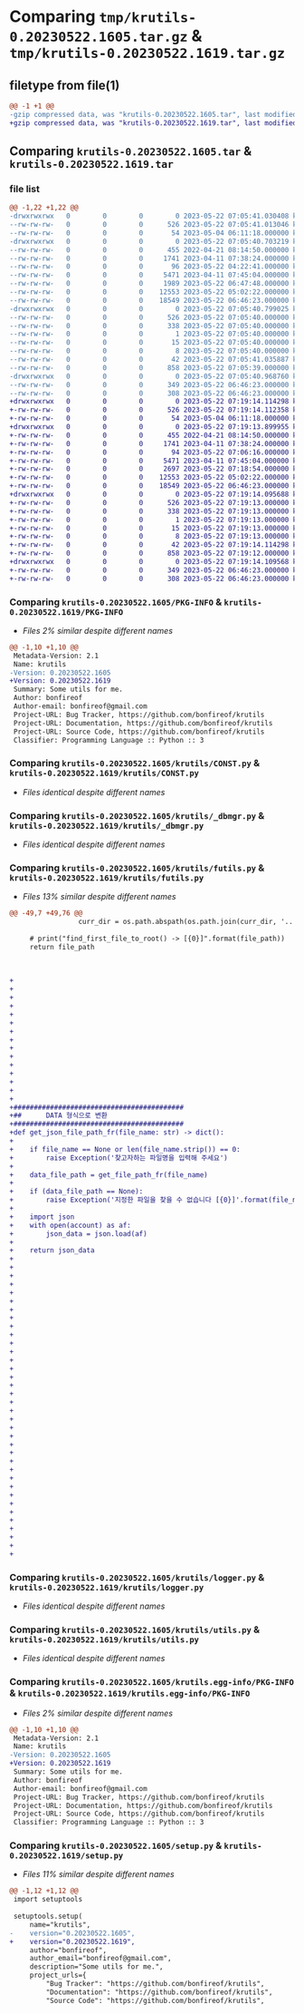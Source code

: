 # Comparing `tmp/krutils-0.20230522.1605.tar.gz` & `tmp/krutils-0.20230522.1619.tar.gz`

## filetype from file(1)

```diff
@@ -1 +1 @@
-gzip compressed data, was "krutils-0.20230522.1605.tar", last modified: Mon May 22 07:05:41 2023, max compression
+gzip compressed data, was "krutils-0.20230522.1619.tar", last modified: Mon May 22 07:19:14 2023, max compression
```

## Comparing `krutils-0.20230522.1605.tar` & `krutils-0.20230522.1619.tar`

### file list

```diff
@@ -1,22 +1,22 @@
-drwxrwxrwx   0        0        0        0 2023-05-22 07:05:41.030408 krutils-0.20230522.1605/
--rw-rw-rw-   0        0        0      526 2023-05-22 07:05:41.013046 krutils-0.20230522.1605/PKG-INFO
--rw-rw-rw-   0        0        0       54 2023-05-04 06:11:18.000000 krutils-0.20230522.1605/README.md
-drwxrwxrwx   0        0        0        0 2023-05-22 07:05:40.703219 krutils-0.20230522.1605/krutils/
--rw-rw-rw-   0        0        0      455 2022-04-21 08:14:50.000000 krutils-0.20230522.1605/krutils/AppErr.py
--rw-rw-rw-   0        0        0     1741 2023-04-11 07:38:24.000000 krutils-0.20230522.1605/krutils/CONST.py
--rw-rw-rw-   0        0        0       96 2023-05-22 04:22:41.000000 krutils-0.20230522.1605/krutils/__init__.py
--rw-rw-rw-   0        0        0     5471 2023-04-11 07:45:04.000000 krutils-0.20230522.1605/krutils/_dbmgr.py
--rw-rw-rw-   0        0        0     1989 2023-05-22 06:47:48.000000 krutils-0.20230522.1605/krutils/futils.py
--rw-rw-rw-   0        0        0    12553 2023-05-22 05:02:22.000000 krutils-0.20230522.1605/krutils/logger.py
--rw-rw-rw-   0        0        0    18549 2023-05-22 06:46:23.000000 krutils-0.20230522.1605/krutils/utils.py
-drwxrwxrwx   0        0        0        0 2023-05-22 07:05:40.799025 krutils-0.20230522.1605/krutils.egg-info/
--rw-rw-rw-   0        0        0      526 2023-05-22 07:05:40.000000 krutils-0.20230522.1605/krutils.egg-info/PKG-INFO
--rw-rw-rw-   0        0        0      338 2023-05-22 07:05:40.000000 krutils-0.20230522.1605/krutils.egg-info/SOURCES.txt
--rw-rw-rw-   0        0        0        1 2023-05-22 07:05:40.000000 krutils-0.20230522.1605/krutils.egg-info/dependency_links.txt
--rw-rw-rw-   0        0        0       15 2023-05-22 07:05:40.000000 krutils-0.20230522.1605/krutils.egg-info/requires.txt
--rw-rw-rw-   0        0        0        8 2023-05-22 07:05:40.000000 krutils-0.20230522.1605/krutils.egg-info/top_level.txt
--rw-rw-rw-   0        0        0       42 2023-05-22 07:05:41.035887 krutils-0.20230522.1605/setup.cfg
--rw-rw-rw-   0        0        0      858 2023-05-22 07:05:39.000000 krutils-0.20230522.1605/setup.py
-drwxrwxrwx   0        0        0        0 2023-05-22 07:05:40.968760 krutils-0.20230522.1605/test/
--rw-rw-rw-   0        0        0      349 2023-05-22 06:46:23.000000 krutils-0.20230522.1605/test/test_futils.py
--rw-rw-rw-   0        0        0      308 2023-05-22 06:46:23.000000 krutils-0.20230522.1605/test/test_logger.py
+drwxrwxrwx   0        0        0        0 2023-05-22 07:19:14.114298 krutils-0.20230522.1619/
+-rw-rw-rw-   0        0        0      526 2023-05-22 07:19:14.112358 krutils-0.20230522.1619/PKG-INFO
+-rw-rw-rw-   0        0        0       54 2023-05-04 06:11:18.000000 krutils-0.20230522.1619/README.md
+drwxrwxrwx   0        0        0        0 2023-05-22 07:19:13.899955 krutils-0.20230522.1619/krutils/
+-rw-rw-rw-   0        0        0      455 2022-04-21 08:14:50.000000 krutils-0.20230522.1619/krutils/AppErr.py
+-rw-rw-rw-   0        0        0     1741 2023-04-11 07:38:24.000000 krutils-0.20230522.1619/krutils/CONST.py
+-rw-rw-rw-   0        0        0       94 2023-05-22 07:06:16.000000 krutils-0.20230522.1619/krutils/__init__.py
+-rw-rw-rw-   0        0        0     5471 2023-04-11 07:45:04.000000 krutils-0.20230522.1619/krutils/_dbmgr.py
+-rw-rw-rw-   0        0        0     2697 2023-05-22 07:18:54.000000 krutils-0.20230522.1619/krutils/futils.py
+-rw-rw-rw-   0        0        0    12553 2023-05-22 05:02:22.000000 krutils-0.20230522.1619/krutils/logger.py
+-rw-rw-rw-   0        0        0    18549 2023-05-22 06:46:23.000000 krutils-0.20230522.1619/krutils/utils.py
+drwxrwxrwx   0        0        0        0 2023-05-22 07:19:14.095688 krutils-0.20230522.1619/krutils.egg-info/
+-rw-rw-rw-   0        0        0      526 2023-05-22 07:19:13.000000 krutils-0.20230522.1619/krutils.egg-info/PKG-INFO
+-rw-rw-rw-   0        0        0      338 2023-05-22 07:19:13.000000 krutils-0.20230522.1619/krutils.egg-info/SOURCES.txt
+-rw-rw-rw-   0        0        0        1 2023-05-22 07:19:13.000000 krutils-0.20230522.1619/krutils.egg-info/dependency_links.txt
+-rw-rw-rw-   0        0        0       15 2023-05-22 07:19:13.000000 krutils-0.20230522.1619/krutils.egg-info/requires.txt
+-rw-rw-rw-   0        0        0        8 2023-05-22 07:19:13.000000 krutils-0.20230522.1619/krutils.egg-info/top_level.txt
+-rw-rw-rw-   0        0        0       42 2023-05-22 07:19:14.114298 krutils-0.20230522.1619/setup.cfg
+-rw-rw-rw-   0        0        0      858 2023-05-22 07:19:12.000000 krutils-0.20230522.1619/setup.py
+drwxrwxrwx   0        0        0        0 2023-05-22 07:19:14.109568 krutils-0.20230522.1619/test/
+-rw-rw-rw-   0        0        0      349 2023-05-22 06:46:23.000000 krutils-0.20230522.1619/test/test_futils.py
+-rw-rw-rw-   0        0        0      308 2023-05-22 06:46:23.000000 krutils-0.20230522.1619/test/test_logger.py
```

### Comparing `krutils-0.20230522.1605/PKG-INFO` & `krutils-0.20230522.1619/PKG-INFO`

 * *Files 2% similar despite different names*

```diff
@@ -1,10 +1,10 @@
 Metadata-Version: 2.1
 Name: krutils
-Version: 0.20230522.1605
+Version: 0.20230522.1619
 Summary: Some utils for me.
 Author: bonfireof
 Author-email: bonfireof@gmail.com
 Project-URL: Bug Tracker, https://github.com/bonfireof/krutils
 Project-URL: Documentation, https://github.com/bonfireof/krutils
 Project-URL: Source Code, https://github.com/bonfireof/krutils
 Classifier: Programming Language :: Python :: 3
```

### Comparing `krutils-0.20230522.1605/krutils/CONST.py` & `krutils-0.20230522.1619/krutils/CONST.py`

 * *Files identical despite different names*

### Comparing `krutils-0.20230522.1605/krutils/_dbmgr.py` & `krutils-0.20230522.1619/krutils/_dbmgr.py`

 * *Files identical despite different names*

### Comparing `krutils-0.20230522.1605/krutils/futils.py` & `krutils-0.20230522.1619/krutils/futils.py`

 * *Files 13% similar despite different names*

```diff
@@ -49,7 +49,76 @@
                 curr_dir = os.path.abspath(os.path.join(curr_dir, '..'))
 
     # print("find_first_file_to_root() -> [{0}]".format(file_path))
     return file_path
 
 
 
+
+
+
+
+
+
+
+
+
+
+
+
+
+
+
+##########################################
+##      DATA 형식으로 변환
+##########################################
+def get_json_file_path_fr(file_name: str) -> dict():
+
+    if file_name == None or len(file_name.strip()) == 0:
+        raise Exception('찾고자하는 파일명을 입력해 주세요')
+
+    data_file_path = get_file_path_fr(file_name)
+
+    if (data_file_path == None):
+        raise Exception('지정한 파일을 찾을 수 없습니다 [{0}]'.format(file_name))
+
+    import json
+    with open(account) as af:
+        json_data = json.load(af)
+
+    return json_data
+
+
+
+
+
+
+
+
+
+
+
+
+
+
+
+
+
+
+
+
+
+
+
+
+
+
+
+
+
+
+
+
+
+
+
+
```

### Comparing `krutils-0.20230522.1605/krutils/logger.py` & `krutils-0.20230522.1619/krutils/logger.py`

 * *Files identical despite different names*

### Comparing `krutils-0.20230522.1605/krutils/utils.py` & `krutils-0.20230522.1619/krutils/utils.py`

 * *Files identical despite different names*

### Comparing `krutils-0.20230522.1605/krutils.egg-info/PKG-INFO` & `krutils-0.20230522.1619/krutils.egg-info/PKG-INFO`

 * *Files 2% similar despite different names*

```diff
@@ -1,10 +1,10 @@
 Metadata-Version: 2.1
 Name: krutils
-Version: 0.20230522.1605
+Version: 0.20230522.1619
 Summary: Some utils for me.
 Author: bonfireof
 Author-email: bonfireof@gmail.com
 Project-URL: Bug Tracker, https://github.com/bonfireof/krutils
 Project-URL: Documentation, https://github.com/bonfireof/krutils
 Project-URL: Source Code, https://github.com/bonfireof/krutils
 Classifier: Programming Language :: Python :: 3
```

### Comparing `krutils-0.20230522.1605/setup.py` & `krutils-0.20230522.1619/setup.py`

 * *Files 11% similar despite different names*

```diff
@@ -1,12 +1,12 @@
 import setuptools
 
 setuptools.setup(
     name="krutils",
-    version="0.20230522.1605",
+    version="0.20230522.1619",
     author="bonfireof",
     author_email="bonfireof@gmail.com",
     description="Some utils for me.",
     project_urls={
         "Bug Tracker": "https://github.com/bonfireof/krutils",
         "Documentation": "https://github.com/bonfireof/krutils",
         "Source Code": "https://github.com/bonfireof/krutils",
```

